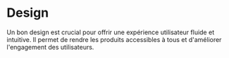 # Design

Un bon design est crucial pour offrir une expérience utilisateur
fluide et intuitive. Il permet de rendre les produits accessibles à
tous et d'améliorer l'engagement des utilisateurs.